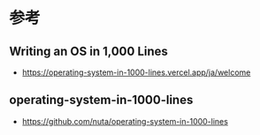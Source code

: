 # 参考
## Writing an OS in 1,000 Lines
- https://operating-system-in-1000-lines.vercel.app/ja/welcome
## operating-system-in-1000-lines
- https://github.com/nuta/operating-system-in-1000-lines